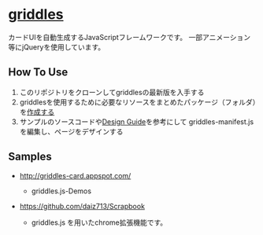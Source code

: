 [griddles](https://github.com/daiz713/griddles/wiki/_pages)
========

カードUIを自動生成するJavaScriptフレームワークです。
一部アニメーション等にjQueryを使用しています。

## How To Use
1. このリポジトリをクローンしてgriddlesの最新版を入手する
1. griddlesを使用するために必要なリソースをまとめたパッケージ（フォルダ）を[作成する](https://github.com/daiz713/griddles/wiki/create-a-new-package)
1. サンプルのソースコードや[Design Guide](https://github.com/daiz713/griddles/wiki/Design-Guide)を参考にして griddles-manifest.js を編集し、ページをデザインする

## Samples
                   
+ http://griddles-card.appspot.com/
    + griddles.js-Demos

+ https://github.com/daiz713/Scrapbook
    + griddles.js を用いたchrome拡張機能です。
